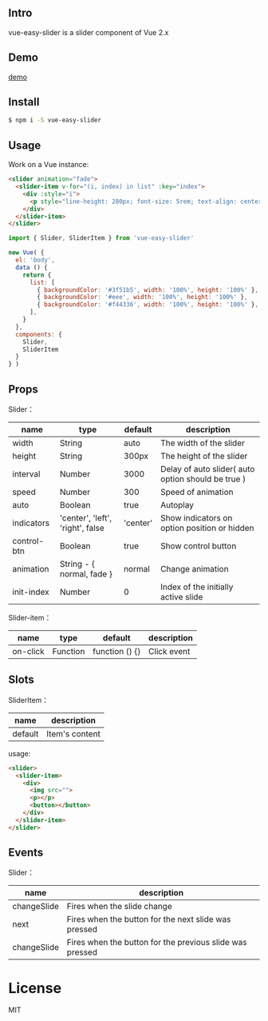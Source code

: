## Intro

vue-easy-slider is a slider component of Vue 2.x

## Demo

[demo](https://jsfiddle.net/su9zv0w9/69/)

## Install

```bash
$ npm i -S vue-easy-slider
```

## Usage

Work on a Vue instance:

```HTML
<slider animation="fade">
  <slider-item v-for="(i, index) in list" :key="index">
    <div :style="i">
      <p style="line-height: 280px; font-size: 5rem; text-align: center;">Page{{ index + 1 }}</p>
    </div>
  </slider-item>
</slider>
```

```JavaScript
import { Slider, SliderItem } from 'vue-easy-slider'

new Vue( {
  el: 'body',
  data () {
    return {
      list: [
        { backgroundColor: '#3f51b5', width: '100%', height: '100%' },
        { backgroundColor: '#eee', width: '100%', height: '100%' },
        { backgroundColor: '#f44336', width: '100%', height: '100%' },
      ],
    }
  },
  components: {
    Slider,
    SliderItem
  }
} )
```

## Props

Slider：

<table>
  <thead>
  <tr>
    <th>name</th>
    <th>type</th>
    <th>default</th>
    <th>description</th>
  </tr>
  </thead>
  <tbody>
    <tr>
      <td>width</td>
      <td>String</td>
      <td>auto</td>
      <td>The width of the slider</td>
    </tr>
    <tr>
      <td>height</td>
      <td>String</td>
      <td>300px</td>
      <td>The height of the slider</td>
    </tr>
    <tr>
      <td>interval</td>
      <td>Number</td>
      <td>3000</td>
      <td>Delay of auto slider( auto option should be true )</td>
    </tr>
    <tr>
      <td>speed</td>
      <td>Number</td>
      <td>300</td>
      <td>Speed of animation</td>
    </tr>
    <tr>
      <td>auto</td>
      <td>Boolean</td>
      <td>true</td>
      <td>Autoplay</td>
    </tr>
    <tr>
      <td>indicators</td>
      <td>'center', 'left', 'right', false</td>
      <td>'center'</td>
      <td>Show indicators on option position or hidden</td>
    </tr>
    <tr>
      <td>control-btn</td>
      <td>Boolean</td>
      <td>true</td>
      <td>Show control button</td>
    </tr>
    <tr>
      <td>animation</td>
      <td>String - { normal, fade }</td>
      <td>normal</td>
      <td>Change animation</td>
    </tr>
    <tr>
      <td>init-index</td>
      <td>Number</td>
      <td>0</td>
      <td>Index of the initially active slide</td>
    </tr>
  </tbody>
</table>

Slider-item：

<table>
  <thead>
  <tr>
    <th>name</th>
    <th>type</th>
    <th>default</th>
    <th>description</th>
  </tr>
  </thead>
  <tbody>
    <tr>
      <td>on-click</td>
      <td>Function</td>
      <td>function () {}</td>
      <td>Click event</td>
    </tr>
  </tbody>
</table>

## Slots

SliderItem：

<table>
  <thead>
  <tr>
    <th>name</th>
    <th>description</th>
  </tr>
  </thead>
  <tbody>
    <tr>
      <td>default</td>
      <td>Item's content</td>
    </tr>
  </tbody>
</table>

usage:
```HTML
<slider>
  <slider-item>
    <div>
      <img src="">
      <p></p>
      <button></button>
    </div>
  </slider-item>
</slider>
```

## Events

Slider：

<table>
  <thead>
  <tr>
    <th>name</th>
    <th>description</th>
  </tr>
  </thead>
  <tbody>
    <tr>
      <td>changeSlide</td>
      <td>Fires when the slide change</td>
    </tr>
    <tr>
      <td>next</td>
      <td>Fires when the button for the next slide was pressed</td>
    </tr>
    <tr>
      <td>changeSlide</td>
      <td>Fires when the button for the previous slide was pressed</td>
    </tr>
  </tbody>
</table>


# License
MIT
